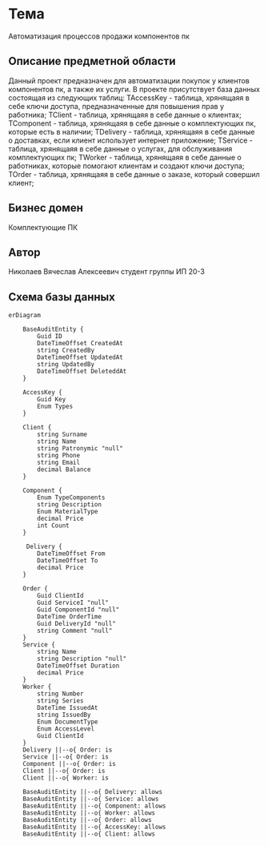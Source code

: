 # Тема
Автоматизация процессов продажи компонентов пк

Описание предметной области
---
Данный проект предназначен для автоматизации покупок у клиентов компонентов пк, а также их услуги. 
В проекте присутствует база данных состоящая из следующих таблиц:
TAccessKey - таблица, хрянящаяя в себе ключи доступа, предназначенные для повышения прав у работника;
TClient - таблица, хрянящаяя в себе данные о клиентах;
TComponent - таблица, хрянящаяя в себе данные о комплектующих пк, которые есть в наличии;
TDelivery - таблица, хрянящаяя в себе данные о доставках, если клиент использует интернет приложение;
TService - таблица, хрянящаяя в себе данные о услугах, для обслуживания комплектующих пк;
TWorker - таблица, хрянящаяя в себе данные о работниках, которые помогают клиентам и создают ключи доступа;
TOrder - таблица, хрянящаяя в себе данные о заказе, который совершил клиент;

Бизнес домен
---
Комплектующие ПК

Автор
---
Николаев Вячеслав Алексеевич студент группы ИП 20-3

## Схема базы данных
```mermaid
erDiagram

    BaseAuditEntity {
        Guid ID
        DateTimeOffset CreatedAt
        string CreatedBy
        DateTimeOffset UpdatedAt
        string UpdatedBy
        DateTimeOffset DeleteddAt
    }

    AccessKey {
        Guid Key
        Enum Types
    }

    Client {
        string Surname
        string Name
        string Patronymic "null"
        string Phone
        string Email
        decimal Balance
    }

    Component {
        Enum TypeComponents
        string Description
        Enum MaterialType
        decimal Price
        int Count
    }

     Delivery {
        DateTimeOffset From
        DateTimeOffset To
        decimal Price
    }

    Order {
        Guid ClientId
        Guid ServiceI "null"
        Guid ComponentId "null"
        DateTime OrderTime
        Guid DeliveryId "null"
        string Comment "null"
    }
    Service {
        string Name
        string Description "null"
        DateTimeOffset Duration
        decimal Price
    }
    Worker {
        string Number
        string Series
        DateTime IssuedAt
        string IssuedBy
        Enum DocumentType
        Enum AccessLevel
        Guid ClientId
    }
    Delivery ||--o{ Order: is
    Service ||--o{ Order: is
    Component ||--o{ Order: is
    Client ||--o{ Order: is
    Client ||--o{ Worker: is

    BaseAuditEntity ||--o{ Delivery: allows
    BaseAuditEntity ||--o{ Service: allows
    BaseAuditEntity ||--o{ Component: allows
    BaseAuditEntity ||--o{ Worker: allows
    BaseAuditEntity ||--o{ Order: allows
    BaseAuditEntity ||--o{ AccessKey: allows
    BaseAuditEntity ||--o{ Client: allows
 ```


